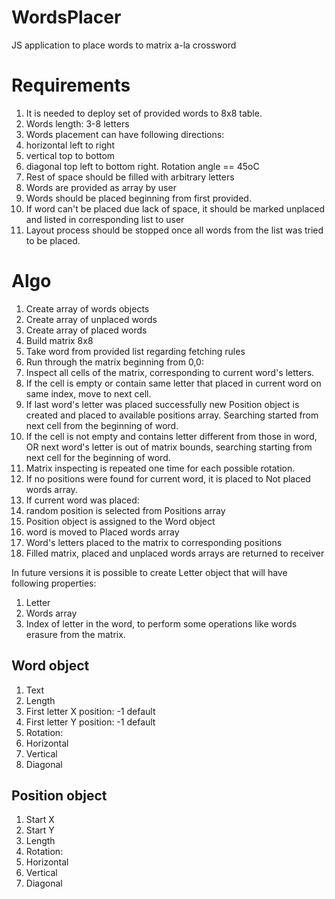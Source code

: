 # WordsPlacer
JS application to place words to matrix a-la crossword
# Requirements 
1. It is needed to deploy set of provided words to 8x8 table.  
2. Words length: 3-8 letters 
3. Words placement can have following directions:  
  1. horizontal left to right 
  2. vertical top to bottom 
  3. diagonal top left to bottom right. Rotation angle == 45oC 
4. Rest of space should be filled with arbitrary letters 
5. Words are provided as array by user 
6. Words should be placed beginning from first provided.  
7. If word can't be placed due lack of space, it should be marked unplaced and listed in corresponding list to user 
8. Layout process should be stopped once all words from the list was tried to be placed.  
 
# Algo 
1. Create array of words objects 
2. Create array of unplaced words 
3. Create array of placed words 
4. Build matrix 8x8 
5. Take word from provided list regarding fetching rules 
6. Run through the matrix beginning from 0,0: 
  1. Inspect all cells of the matrix, corresponding to current word's letters.  
  2. If the cell is empty or contain same letter that placed in current word on same index, move to next cell. 
  3. If last word's letter was placed successfully new Position object is created and placed to available positions array. Searching started from next cell from the beginning of word. 
  4. If the cell is not empty and contains letter different from those in word, OR next word's letter is out of matrix bounds, searching starting from next cell for the beginning of word. 
  5. Matrix inspecting is repeated one time for each possible rotation.  
7. If no positions were found for current word, it is placed to Not placed words array. 
8. If current word was placed: 
9. random position is selected from Positions array 
10. Position object is assigned to the Word object 
11. word is moved to Placed words array 
12. Word's letters placed to the matrix to corresponding positions 
13. Filled matrix, placed and unplaced words arrays are returned to receiver 
 
In future versions it is possible to create Letter object that will have following properties: 
1. Letter 
2. Words array 
3. Index of letter in the word, 
to perform some operations like words erasure from the matrix. 
 
## Word object
1. Text
2. Length
3. First letter X position: -1 default 
4. First letter Y position: -1 default 
5. Rotation: 
  1. Horizontal 
  2. Vertical 
  3. Diagonal 
 
## Position object 
1. Start X 
2. Start Y 
3. Length 
4. Rotation: 
  1. Horizontal 
  2. Vertical 
  3. Diagonal 
 
